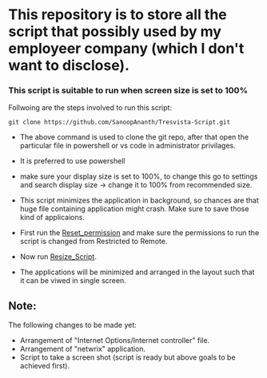 # This repository is to store all the script that possibly used by my employeer company (which I don't want to disclose).
### This script is suitable to run when screen size is set to 100%

Follwoing are the steps involved to run this script:

`git clone https://github.com/SanoopAnanth/Tresvista-Script.git `

* The above command is used to clone the git repo, after that open the particular file in powershell or vs code in administrator privilages.

* It is preferred to use powershell

* make sure your display size is set to 100%, to change this go to settings and search display size -> change it to 100% from recommended size.
* This script minimizes the application in background, so chances are that huge file containing application might crash. Make sure to save those kind of applicaions.
* First run the [Reset_permission](Reset_permission.ps1) and make sure the permissions to run the script is changed from Restricted to Remote.
* Now run [Resize_Script](Resize_Script.ps1).
* The applications will be minimized and arranged in the layout such that it can be viwed in single screen.


## Note:
The following changes to be made yet:
* Arrangement of "Internet Options/Internet controller" file.
* Arrangement of "netwrix" application.
* Script to take a screen shot (script is ready but above goals to be achieved first).
